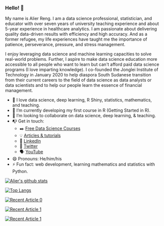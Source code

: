 ### Hello! 👋 

My name is Alier Reng. I am a data science professional, statistician, and educator with over seven years of university teaching experience and about 5-year experience in healthcare analytics. I am passionate about delivering quality data-driven results with efficiency and high accuracy. And as a former refugee, my life experiences have taught me the importance of patience, perseverance, pressure, and stress management.

I enjoy leveraging data science and machine learning capacities to solve real-world problems. Further, I aspire to make data science education more accessible to all people who want to learn but can't afford paid data science programs (I love imparting knowledge). I co-founded the Jonglei Institute of Technology in January 2020 to help diaspora South Sudanese transition from their current careers to the field of data science as data analysts or data scientists and to help our people learn the essence of financial management.

- :open_book: I love data science, deep learning, R Shiny, statistics, mathematics, and teaching.
- 🌱 I’m currently developing my first course in R (Getting Started in R).
- 👯 I’m looking to collaborate on data science, deep learning, & teaching.
- :mailbox_with_no_mail: Get in touch: 
  - :black_nib: [Free Data Science Courses](https://jongleiinstitute.com)
  - :bulb: [Articles & tutorials](https;//alierwaidatascience.com)
  - :office: [LinkedIn](https://www.linkedin.com/in/tongakuot/)
  - :office: [Twitter](https://www.twitter.com/in/tongakuot/)
  - :speaking_head: [YouTube](https://www.youtube.com/channel/UCT3PkcWAD0MC3SpB9Wi0xnw)
- 😄 Pronouns: He/him/his
- ⚡ Fun fact: web development, learning mathematics and statistics with Python.

              
[![Alier's github stats](https://github-readme-stats.vercel.app/api?username=tongakuot&count_private=true&show_icons=true&theme=radical&hide_rank=false)](https://github.com/anuraghazra/github-readme-stats)

[![Top Langs](https://github-readme-stats.vercel.app/api/top-langs/?username=tongakuot)](https://github.com/tongakuot/github-readme-stats)


<a target="_blank" href="https://jongleiinstitute.com/data-science/2021/07/14/areng/data-wrangling-with-pyspark/1"><img src=" https://jongleiinstitute.com/data-science/2021/07/14/areng/data-wrangling-with-pyspark/fabio-oyxis2kalvg-unsplash.png/0" alt="Recent Article 0">
  
<a target="_blank" href="https://jongleiinstitute.com/data-science/2021/07/20/areng/marrying-r-with-python-1/0"><img src="https://jongleiinstitute.com/data-science/2021/07/20/areng/marrying-r-with-python-1/unnamed-chunk-20-1.png/1" alt="Recent Article 1">
  
<a target="_blank" href="https://github-readme-medium-recent-article.vercel.app/medium/@khuyentran1476/1"><img src="https://jongleiinstitute.com/data-science/2021/07/20/areng/marrying-r-with-python-1/unnamed-chunk-20-1.png/1" alt="Recent Article 1">
